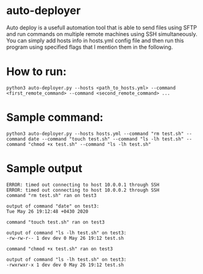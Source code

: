 # auto-deployer
Auto deploy is a usefull automation tool that is able to send files using SFTP and run commands on multiple remote machines using SSH simultaneously.
You can simply add hosts info in hosts.yml config file and then run this program using specified flags that I mention them in the following.
# How to run:
```
python3 auto-deployer.py --hosts <path_to_hosts.yml> --command <first_remote_command> --command <second_remote_command> ...
```
# Sample command:
```
python3 auto-deployer.py --hosts hosts.yml --command "rm test.sh" --command date --command "touch test.sh" --command "ls -lh test.sh" --command "chmod +x test.sh" --command "ls -lh test.sh"
```
# Sample output
```
ERROR: timed out connecting to host 10.0.0.1 through SSH
ERROR: timed out connecting to host 10.0.0.2 through SSH
command "rm test.sh" ran on test3

output of command "date" on test3:
Tue May 26 19:12:48 +0430 2020

command "touch test.sh" ran on test3

output of command "ls -lh test.sh" on test3:
-rw-rw-r-- 1 dev dev 0 May 26 19:12 test.sh

command "chmod +x test.sh" ran on test3

output of command "ls -lh test.sh" on test3:
-rwxrwxr-x 1 dev dev 0 May 26 19:12 test.sh
```
